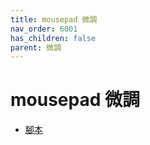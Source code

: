 ```yaml
---
title: mousepad 微調
nav_order: 6001
has_children: false
parent: 微調
---
```



# mousepad 微調


* [腳本](https://github.com/samwhelp/note-about-manjaro/tree/gh-pages/_demo/adjustment/tool/mousepad)

